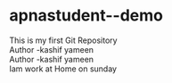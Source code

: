 # apnastudent--demo
This is my first Git Repository
<br>
Author -kashif yameen
<br>
Author -kashif yameen
<br>
Iam work at Home on sunday
